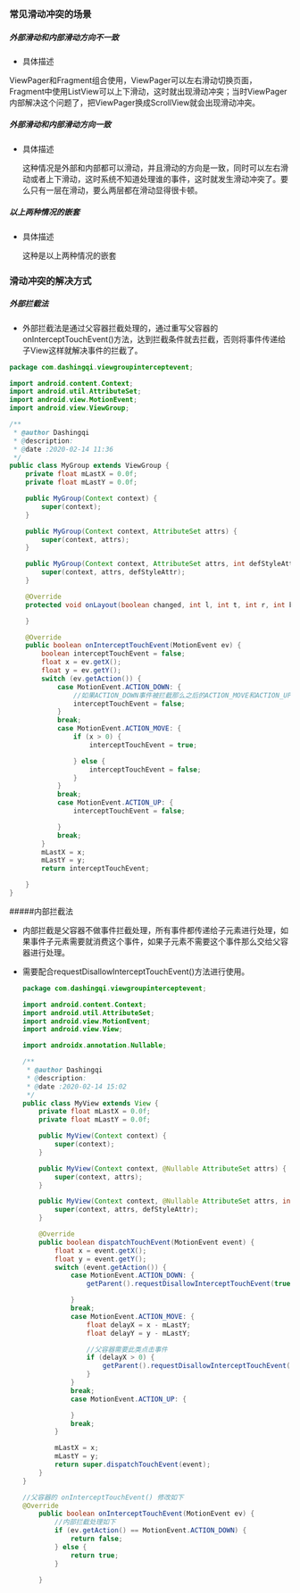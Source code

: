 ### 常见滑动冲突的场景

##### 外部滑动和内部滑动方向不一致

- 具体描述

​          ViewPager和Fragment组合使用，ViewPager可以左右滑动切换页面，Fragment中使用ListView可以上下滑动，这时就出现滑动冲突；当时ViewPager内部解决这个问题了，把ViewPager换成ScrollView就会出现滑动冲突。

##### 外部滑动和内部滑动方向一致

- 具体描述

  这种情况是外部和内部都可以滑动，并且滑动的方向是一致，同时可以左右滑动或者上下滑动，这时系统不知道处理谁的事件，这时就发生滑动冲突了。要么只有一层在滑动，要么两层都在滑动显得很卡顿。

##### 以上两种情况的嵌套

- 具体描述

  这种是以上两种情况的嵌套

### 滑动冲突的解决方式

##### 外部拦截法

- 外部拦截法是通过父容器拦截处理的，通过重写父容器的onInterceptTouchEvent()方法，达到拦截条件就去拦截，否则将事件传递给子View这样就解决事件的拦截了。

```java
package com.dashingqi.viewgroupinterceptevent;

import android.content.Context;
import android.util.AttributeSet;
import android.view.MotionEvent;
import android.view.ViewGroup;

/**
 * @author Dashingqi
 * @description:
 * @date :2020-02-14 11:36
 */
public class MyGroup extends ViewGroup {
    private float mLastX = 0.0f;
    private float mLastY = 0.0f;

    public MyGroup(Context context) {
        super(context);
    }

    public MyGroup(Context context, AttributeSet attrs) {
        super(context, attrs);
    }

    public MyGroup(Context context, AttributeSet attrs, int defStyleAttr) {
        super(context, attrs, defStyleAttr);
    }

    @Override
    protected void onLayout(boolean changed, int l, int t, int r, int b) {

    }

    @Override
    public boolean onInterceptTouchEvent(MotionEvent ev) {
        boolean interceptTouchEvent = false;
        float x = ev.getX();
        float y = ev.getY();
        switch (ev.getAction()) {
            case MotionEvent.ACTION_DOWN: {
                //如果ACTION_DOWN事件被拦截那么之后的ACTION_MOVE和ACTION_UP都会被拦截。交给父容器来处理
                interceptTouchEvent = false;
            }
            break;
            case MotionEvent.ACTION_MOVE: {
                if (x > 0) {
                    interceptTouchEvent = true;

                } else {
                    interceptTouchEvent = false;
                }
            }
            break;
            case MotionEvent.ACTION_UP: {
                interceptTouchEvent = false;

            }
            break;
        }
        mLastX = x;
        mLastY = y;
        return interceptTouchEvent;

    }
}

```

#####内部拦截法

- 内部拦截是父容器不做事件拦截处理，所有事件都传递给子元素进行处理，如果事件子元素需要就消费这个事件，如果子元素不需要这个事件那么交给父容器进行处理。

- 需要配合requestDisallowInterceptTouchEvent()方法进行使用。

  ```java
  package com.dashingqi.viewgroupinterceptevent;
  
  import android.content.Context;
  import android.util.AttributeSet;
  import android.view.MotionEvent;
  import android.view.View;
  
  import androidx.annotation.Nullable;
  
  /**
   * @author Dashingqi
   * @description:
   * @date :2020-02-14 15:02
   */
  public class MyView extends View {
      private float mLastX = 0.0f;
      private float mLastY = 0.0f;
  
      public MyView(Context context) {
          super(context);
      }
  
      public MyView(Context context, @Nullable AttributeSet attrs) {
          super(context, attrs);
      }
  
      public MyView(Context context, @Nullable AttributeSet attrs, int defStyleAttr) {
          super(context, attrs, defStyleAttr);
      }
  
      @Override
      public boolean dispatchTouchEvent(MotionEvent event) {
          float x = event.getX();
          float y = event.getY();
          switch (event.getAction()) {
              case MotionEvent.ACTION_DOWN: {
                  getParent().requestDisallowInterceptTouchEvent(true);
  
              }
              break;
              case MotionEvent.ACTION_MOVE: {
                  float delayX = x - mLastY;
                  float delayY = y - mLastY;
  
                  //父容器需要此类点击事件
                  if (delayX > 0) {
                      getParent().requestDisallowInterceptTouchEvent(false);
                  }
              }
              break;
              case MotionEvent.ACTION_UP: {
  
              }
              break;
          }
  
          mLastX = x;
          mLastY = y;
          return super.dispatchTouchEvent(event);
      }
  }
  
  //父容器的 onInterceptTouchEvent() 修改如下
  @Override
      public boolean onInterceptTouchEvent(MotionEvent ev) {
          //内部拦截处理如下
          if (ev.getAction() == MotionEvent.ACTION_DOWN) {
              return false;
          } else {
              return true;
          }
  
      }
  ```

  